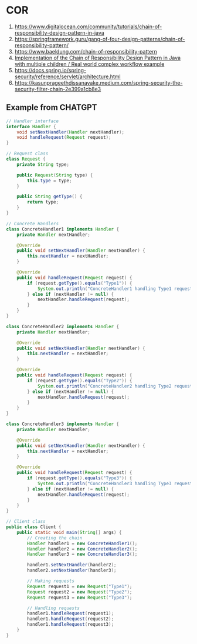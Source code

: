 # COR

1. https://www.digitalocean.com/community/tutorials/chain-of-responsibility-design-pattern-in-java
1. https://springframework.guru/gang-of-four-design-patterns/chain-of-responsibility-pattern/
1. https://www.baeldung.com/chain-of-responsibility-pattern
1. [Implementation of the Chain of Responsibility Design Pattern in Java with multiple children / Real world complex workflow example](https://www.linkedin.com/pulse/implementation-chain-responsibility-design-pattern-java-fatih-tepekoy/)
1. https://docs.spring.io/spring-security/reference/servlet/architecture.html
1. https://kasunprageethdissanayake.medium.com/spring-security-the-security-filter-chain-2e399a1cb8e3

## Example from CHATGPT

```java
// Handler interface
interface Handler {
    void setNextHandler(Handler nextHandler);
    void handleRequest(Request request);
}

// Request class
class Request {
    private String type;

    public Request(String type) {
        this.type = type;
    }

    public String getType() {
        return type;
    }
}

// Concrete Handlers
class ConcreteHandler1 implements Handler {
    private Handler nextHandler;

    @Override
    public void setNextHandler(Handler nextHandler) {
        this.nextHandler = nextHandler;
    }

    @Override
    public void handleRequest(Request request) {
        if (request.getType().equals("Type1")) {
            System.out.println("ConcreteHandler1 handling Type1 request");
        } else if (nextHandler != null) {
            nextHandler.handleRequest(request);
        }
    }
}

class ConcreteHandler2 implements Handler {
    private Handler nextHandler;

    @Override
    public void setNextHandler(Handler nextHandler) {
        this.nextHandler = nextHandler;
    }

    @Override
    public void handleRequest(Request request) {
        if (request.getType().equals("Type2")) {
            System.out.println("ConcreteHandler2 handling Type2 request");
        } else if (nextHandler != null) {
            nextHandler.handleRequest(request);
        }
    }
}

class ConcreteHandler3 implements Handler {
    private Handler nextHandler;

    @Override
    public void setNextHandler(Handler nextHandler) {
        this.nextHandler = nextHandler;
    }

    @Override
    public void handleRequest(Request request) {
        if (request.getType().equals("Type3")) {
            System.out.println("ConcreteHandler3 handling Type3 request");
        } else if (nextHandler != null) {
            nextHandler.handleRequest(request);
        }
    }
}

// Client class
public class Client {
    public static void main(String[] args) {
        // Creating the chain
        Handler handler1 = new ConcreteHandler1();
        Handler handler2 = new ConcreteHandler2();
        Handler handler3 = new ConcreteHandler3();

        handler1.setNextHandler(handler2);
        handler2.setNextHandler(handler3);

        // Making requests
        Request request1 = new Request("Type1");
        Request request2 = new Request("Type2");
        Request request3 = new Request("Type3");

        // Handling requests
        handler1.handleRequest(request1);
        handler1.handleRequest(request2);
        handler1.handleRequest(request3);
    }
}
```